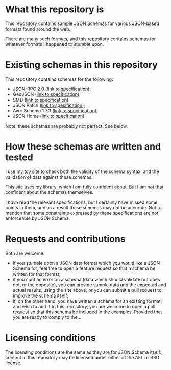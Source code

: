 <h1>What this repository is</h1>

<p>This repository contains sample JSON Schemas for various JSON-based formats found around the
web.</p>

<p>There are many such formats, and this repository contains schemas for whatever formats I happened
to stumble upon.</p>

<h1>Existing schemas in this repository</h1>

<p>This repository contains schemas for the following:</p>

<ul>
    <li>JSON-RPC 2.0 (<a href="http://www.jsonrpc.org/specification">link to
    specification</a>);</li>
    <li>GeoJSON (<a href="http://www.geojson.org/geojson-spec.html">link to specification</a>);</li>
    <li>SMD (<a href="http://livedocs.dojotoolkit.org/dojox/rpc/smd">link to
    specification</a>);</li>
    <li>JSON Patch (<a href="http://tools.ietf.org/html/draft-ietf-appsawg-json-patch-10">link to
    specification</a>);</li>
    <li>Avro Schema 1.7.3 (<a href="http://avro.apache.org/docs/current/spec.html">link to
    specification</a>);</li>
    <li>JSON Home (<a href="http://tools.ietf.org/html/draft-nottingham-json-home-02">link to
    specification</a>).</li>
</ul>

<p>Note: these schemas are probably not perfect. See below.</p>

<h1>How these schemas are written and tested</h1>

<p>I use <a href="http://json-schema-validator.herokuapp.com">my toy site</a> to check both the
validity of the schema syntax, and the validation of data against these schemas.</p>

<p>This site uses <a href="https://github.com/fge/json-schema-validator">my library</a>, which I am
fully confident about. But I am not that confident about the schemas themselves.</p>

<p>I <i>have</i> read the relevant specifications, but I certainly have missed some points in them,
and as a result these schemas may not be accurate. Not to mention that some constraints expressed
by these specifications are not enforceable by JSON Schema.</p>

<h1>Requests and contributions</h1>

<p>Both are welcome:</p>

<ul>
    <li>if you stumble upon a JSON data format which you would like a JSON Schema for, feel free to
    open a feature request so that a schema be written for that format;</li>
    <li>if you spot an error on a schema (data which should validate but does not, or the opposite),
    you can provide sample data and the expected and actual results, using the site above; or you
    can submit a pull request to improve the schema itself;
    <li>if, on the other hand, you have written a schema for an existing format, and wish to add it
    to this repository, you are welcome to open a pull request so that this schema be included in
    the examples. Provided that you are ready to comply to the...</li>
</ul>

<h1>Licensing conditions</h1>

<p>The licensing conditions are the same as they are for JSON Schema itself: content in this
repository may be licensed under either of the AFL or BSD license.</p>

